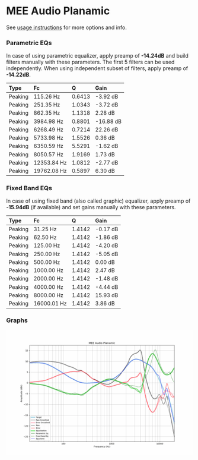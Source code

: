 # MEE Audio Planamic
See [usage instructions](https://github.com/jaakkopasanen/AutoEq#usage) for more options and info.

### Parametric EQs
In case of using parametric equalizer, apply preamp of **-14.24dB** and build filters manually
with these parameters. The first 5 filters can be used independently.
When using independent subset of filters, apply preamp of **-14.22dB**.

| Type    | Fc          |      Q | Gain      |
|:--------|:------------|:-------|:----------|
| Peaking | 115.26 Hz   | 0.6413 | -3.92 dB  |
| Peaking | 251.35 Hz   | 1.0343 | -3.72 dB  |
| Peaking | 862.35 Hz   | 1.1318 | 2.28 dB   |
| Peaking | 3984.98 Hz  | 0.8801 | -16.88 dB |
| Peaking | 6268.49 Hz  | 0.7214 | 22.26 dB  |
| Peaking | 5733.98 Hz  | 1.5526 | 0.36 dB   |
| Peaking | 6350.59 Hz  | 5.5291 | -1.62 dB  |
| Peaking | 8050.57 Hz  | 1.9169 | 1.73 dB   |
| Peaking | 12353.84 Hz | 1.0812 | -2.77 dB  |
| Peaking | 19762.08 Hz | 0.5897 | 6.30 dB   |

### Fixed Band EQs
In case of using fixed band (also called graphic) equalizer, apply preamp of **-15.94dB**
(if available) and set gains manually with these parameters.

| Type    | Fc          |      Q | Gain     |
|:--------|:------------|:-------|:---------|
| Peaking | 31.25 Hz    | 1.4142 | -0.17 dB |
| Peaking | 62.50 Hz    | 1.4142 | -1.86 dB |
| Peaking | 125.00 Hz   | 1.4142 | -4.20 dB |
| Peaking | 250.00 Hz   | 1.4142 | -5.05 dB |
| Peaking | 500.00 Hz   | 1.4142 | 0.00 dB  |
| Peaking | 1000.00 Hz  | 1.4142 | 2.47 dB  |
| Peaking | 2000.00 Hz  | 1.4142 | -1.48 dB |
| Peaking | 4000.00 Hz  | 1.4142 | -4.44 dB |
| Peaking | 8000.00 Hz  | 1.4142 | 15.93 dB |
| Peaking | 16000.01 Hz | 1.4142 | 3.86 dB  |

### Graphs
![](./MEE%20Audio%20Planamic.png)